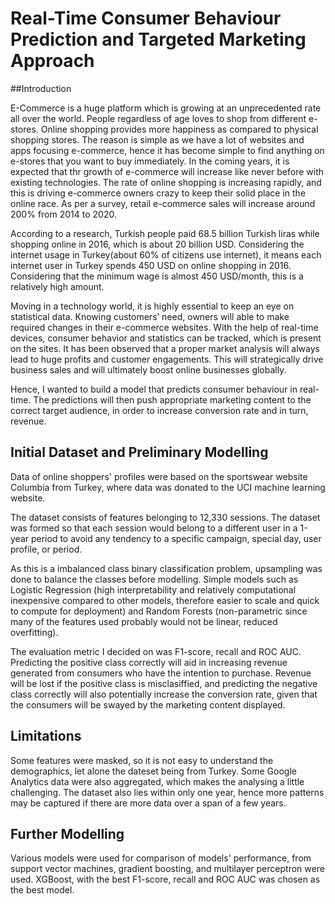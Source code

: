 # Real-Time Consumer Behaviour Prediction and Targeted Marketing Approach

##Introduction

E-Commerce is a huge platform which is growing at an unprecedented rate all over the world. People regardless of age loves to shop from different e-stores. Online shopping provides more happiness as compared to physical shopping stores. The reason is simple as we have a lot of websites and apps focusing e-commerce, hence it has become simple to find anything on e-stores that you want to buy immediately. In the coming years, it is expected that thr growth of e-commerce will increase like never before with existing technologies. The rate of online shopping is increasing rapidly, and this is driving e-commerce owners crazy to keep their solid place in the online race. As per a survey, retail e-commerce sales will increase around 200% from 2014 to 2020.

According to a research, Turkish people paid 68.5 billion Turkish liras while shopping online in 2016, which is about 20 billion USD. Considering the internet usage in Turkey(about 60% of citizens use internet), it means each internet user in Turkey spends 450 USD on online shopping in 2016. Considering that the minimum wage is almost 450 USD/month, this is a relatively high amount.

Moving in a technology world, it is highly essential to keep an eye on statistical data. Knowing customers’ need, owners will able to make required changes in their e-commerce websites. With the help of real-time devices, consumer behavior and statistics can be tracked, which is present on the sites. It has been observed that a proper market analysis will always lead to huge profits and customer engagements. This will strategically drive business sales and will ultimately boost online businesses globally.

Hence, I wanted to build a model that predicts consumer behaviour in real-time. The predictions will then push appropriate marketing content to the correct target audience, in order to increase conversion rate and in turn, revenue.

## Initial Dataset and Preliminary Modelling
Data of online shoppers' profiles were based on the sportswear website Columbia from Turkey, where data was donated to the UCI machine learning website.

The dataset consists of features belonging to 12,330 sessions. The dataset was formed so that each session would belong to a different user in a 1-year period to avoid any tendency to a specific campaign, special day, user profile, or period.

As this is a imbalanced class binary classification problem, upsampling was done to balance the classes before modelling. Simple models such as Logistic Regression (high interpretability and relatively computational inexpensive compared to other models, therefore easier to scale and quick to compute for deployment) and Random Forests (non-parametric since many of the features used probably would not be linear, reduced overfitting).

The evaluation metric I decided on was F1-score, recall and ROC AUC. Predicting the positive class correctly will aid in increasing revenue generated from consumers who have the intention to purchase. Revenue will be lost if the positive class is misclasiffied, and predicting the negative class correctly will also potentially increase the conversion rate, given that the consumers will be swayed by the marketing content displayed.

## Limitations
Some features were masked, so it is not easy to understand the demographics, let alone the dateset being from Turkey. Some Google Analytics data were also aggregated, which makes the analysing a little challenging. The dataset also lies within only one year, hence more patterns may be captured if there are more data over a span of a few years.

## Further Modelling
Various models were used for comparison of models' performance, from support vector machines, gradient boosting, and multilayer perceptron were used. XGBoost, with the best F1-score, recall and ROC AUC was chosen as the best model.
